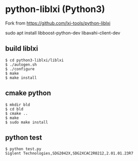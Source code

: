 # python-liblxi (Python3)

Fork from https://github.com/lxi-tools/python-liblxi

sudo apt install libboost-python-dev libavahi-client-dev

## build liblxi

```
$ cd python3-liblxi/liblxi
$ ./autogen.sh
$ ./configure
$ make
$ make install
```

## cmake python

```
$ mkdir bld
$ cd bld
$ cmake ..
$ make
$ sudo make install
```

## python test

```
$ python test.py
Siglent Technologies,SDG2042X,SDG2XCAC2R0212,2.01.01.23R7
```
